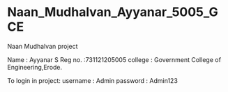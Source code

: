 # Naan_Mudhalvan_Ayyanar_5005_GCE
Naan Mudhalvan project

Name : Ayyanar S
Reg no. :731121205005
college : Government College of Engineering,Erode.

To login in project:
username : Admin
password : Admin123
